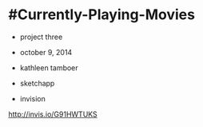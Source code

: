 #Currently-Playing-Movies
==========================================


- project three
- october 9, 2014
- kathleen tamboer


- sketchapp
- invision


http://invis.io/G91HWTUKS